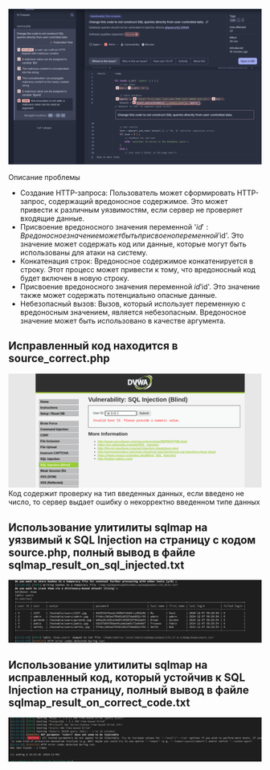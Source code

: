 ![](./Screenshot%20from%202024-12-07%2012-58-31.png)

Описание проблемы
- Создание HTTP-запроса:
Пользователь может сформировать HTTP-запрос, содержащий вредоносное содержимое. Это может привести к различным уязвимостям, если сервер не проверяет входящие данные.
- Присвоение вредоносного значения переменной '$id':
Вредоносное значение может быть присвоено переменной '$id'. Это значение может содержать код или данные, которые могут быть использованы для атаки на систему.
- Конкатенация строк:
Вредоносное содержимое конкатенируется в строку. Этот процесс может привести к тому, что вредоносный код будет включен в новую строку.
- Присвоение вредоносного значения переменной $id 
 '$id'. Это значение также может содержать потенциально опасные данные.
- Небезопасный вызов:
Вызов, который использует переменную с вредоносным значением, является небезопасным. Вредоносное значение может быть использовано в качестве аргумента.


## Исправленный код находится в source_correct.php
![](./Screenshot%20from%202024-12-08%2016-10-12.png)
Код содержит проверку на тип введенных данных, если введено не число, то сервер выдает ошибку о некорректно введенном типе данных


## Использование улитилиты sqlmap на уязвимый к SQL Injection на страницу с кодом source.php, полный вывод в файле sqlmap_result_on_sql_injected.txt

![](./Screenshot%20from%202024-12-07%2014-56-07.png)


## Использование улитилиты sqlmap на исправленный код, который устойчив к SQL Injection на страницу, полный вывод в файле sqlmap_result_on_correct_code.txt

![](./Screenshot%20from%202024-12-08%2016-27-27.png)